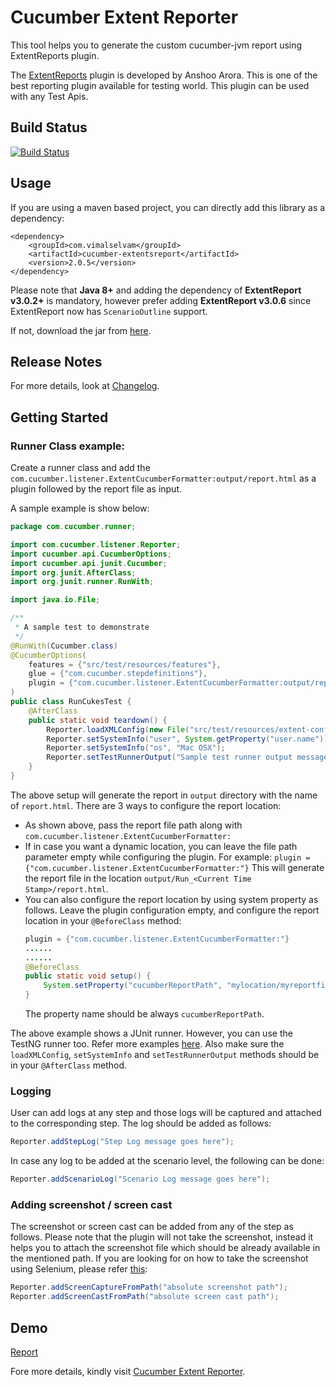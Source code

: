# Cucumber Extent Reporter

This tool helps you to generate the custom cucumber-jvm report using ExtentReports plugin.

The [ExtentReports](http://extentreports.relevantcodes.com/) plugin is developed by Anshoo Arora. This is one of the best reporting plugin available for testing world. This plugin can be used with any Test Apis.

## Build Status
[![Build Status](https://travis-ci.org/email2vimalraj/CucumberExtentReporter.svg?branch=master)](https://travis-ci.org/email2vimalraj/CucumberExtentReporter)

## Usage
If you are using a maven based project, you can directly add this library as a dependency:

```
<dependency>
    <groupId>com.vimalselvam</groupId>
    <artifactId>cucumber-extentsreport</artifactId>
    <version>2.0.5</version>
</dependency>
```

Please note that **Java 8+** and adding the dependency of **ExtentReport v3.0.2+** is mandatory, however prefer adding **ExtentReport v3.0.6** since ExtentReport now has `ScenarioOutline` support.

If not, download the jar from [here](http://search.maven.org/#search%7Cga%7C1%7Ccucumber-extentsreport).

## Release Notes
For more details, look at [Changelog](Changelog.md).

## Getting Started

### Runner Class example:
Create a runner class and add the `com.cucumber.listener.ExtentCucumberFormatter:output/report.html` as a plugin followed by the report file as input.

A sample example is show below:

```java
package com.cucumber.runner;

import com.cucumber.listener.Reporter;
import cucumber.api.CucumberOptions;
import cucumber.api.junit.Cucumber;
import org.junit.AfterClass;
import org.junit.runner.RunWith;

import java.io.File;

/**
 * A sample test to demonstrate
 */
@RunWith(Cucumber.class)
@CucumberOptions(
    features = {"src/test/resources/features"},
    glue = {"com.cucumber.stepdefinitions"},
    plugin = {"com.cucumber.listener.ExtentCucumberFormatter:output/report.html"}
)
public class RunCukesTest {
    @AfterClass
    public static void teardown() {
        Reporter.loadXMLConfig(new File("src/test/resources/extent-config.xml"));
        Reporter.setSystemInfo("user", System.getProperty("user.name"));
        Reporter.setSystemInfo("os", "Mac OSX");
        Reporter.setTestRunnerOutput("Sample test runner output message");
    }
}

```

The above setup will generate the report in `output` directory with the name of `report.html`. There are 3 ways to configure the report location:

- As shown above, pass the report file path along with `com.cucumber.listener.ExtentCucumberFormatter:`
- If in case you want a dynamic location, you can leave the file path parameter empty while configuring the plugin. For example:
    `plugin = {"com.cucumber.listener.ExtentCucumberFormatter:"}`
    This will generate the report file in the location `output/Run_<Current Time Stamp>/report.html`.
- You can also configure the report location by using system property as follows. Leave the plugin configuration empty, and configure the report location in your `@BeforeClass` method:
    ```java
    plugin = {"com.cucumber.listener.ExtentCucumberFormatter:"}
    ......
    ......
    @BeforeClass
    public static void setup() {
        System.setProperty("cucumberReportPath", "mylocation/myreportfile.html");
    }
    ```
    The property name should be always `cucumberReportPath`.

The above example shows a JUnit runner. However, you can use the TestNG runner too. Refer more examples [here](https://github.com/email2vimalraj/CucumberExtentReporter/tree/master/src/test/java/com/cucumber/runner). 
Also make sure the `loadXMLConfig`, `setSystemInfo` and `setTestRunnerOutput` methods should be in your `@AfterClass` method.

### Logging
User can add logs at any step and those logs will be captured and attached to the corresponding step. The log should be added as follows:

```java
Reporter.addStepLog("Step Log message goes here");
```

In case any log to be added at the scenario level, the following can be done:

```java
Reporter.addScenarioLog("Scenario Log message goes here");
```

### Adding screenshot / screen cast
The screenshot or screen cast can be added from any of the step as follows. Please note that the plugin will not take the screenshot, instead it helps you to attach the screenshot file which should be already available in the mentioned path. If you are looking for on how to take the screenshot using Selenium, please refer [this](http://www.seleniumeasy.com/selenium-tutorials/take-screenshot-with-selenium-webdriver):

```java
Reporter.addScreenCaptureFromPath("absolute screenshot path");
Reporter.addScreenCastFromPath("absolute screen cast path");
```

## Demo
[Report](http://vimalselvam.com/cucumberextentreport/report.html)

Fore more details, kindly visit [Cucumber Extent Reporter](http://www.vimalselvam.com/cucumber-extent-reporter/).
